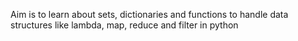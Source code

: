 Aim is to learn about sets, dictionaries and functions to handle data structures like lambda, map, reduce and filter in python
